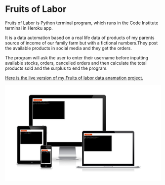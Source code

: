 # Fruits of Labor
Fruits of Labor is Python terminal program, which runs in the Code Institute terminal in Heroku app.

It is a data automation based on a real life data of products of my parents source of income of our family farm but with a fictional numbers.They post the available products in social media and they get the orders.

The program will ask the user to enter their username before inputting available stocks, orders, cancelled orders and then calculate the total products sold and the surplus to end the program.

[Here is the live version of my Fruits of labor data anamation project.](https://fruits-of-labor.herokuapp.com/)

![This is a sreenshot image](./assets/images/python_prog.png)

